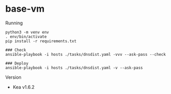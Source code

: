 # base-vm

Running

```
python3 -m venv env
. env/bin/activate
pip install -r requirements.txt

### Check
ansible-playbook -i hosts ./tasks/dnsdist.yaml -vvv --ask-pass --check

### Deploy
ansible-playbook -i hosts ./tasks/dnsdist.yaml -v --ask-pass
```

Version

- Kea v1.6.2
